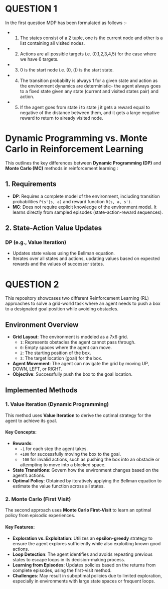 # QUESTION 1

In the first question MDP has been formulated as follows :-

- 1. The states consist of a 2 tuple, one is the current node and other is a list containing all visited nodes.
- 2. Actions are all possible targets i.e. (0,1,2,3,4,5) for the case where we have 6 targets.
- 3. 0 is the start node i.e. (0, ()) is the start state.
- 4. The transition probabilty is always 1 for a given state and action as the environment dynamics are deterministic- the agent always goes to a fixed state given any state (current and visited states pair) and action.
- 5. If the agent goes from state i to state j it gets a reward equal to negative of the distance between them, and it gets a large negative reward to return to already visited node.

# Dynamic Programming vs. Monte Carlo in Reinforcement Learning

This outlines the key differences between **Dynamic Programming (DP)** and **Monte Carlo (MC)** methods in reinforcement learning :

## 1. Requirements

- **DP**: Requires a complete model of the environment, including transition probabilities `P(s'|s, a)` and reward function `R(s, a, s')`.
- **MC**: Does not require explicit knowledge of the environment model. It learns directly from sampled episodes (state-action-reward sequences).

## 2. State-Action Value Updates

### DP (e.g., Value Iteration)
- Updates state values using the Bellman equation.
- Iterates over all states and actions, updating values based on expected rewards and the values of successor states.

# QUESTION 2

This repository showcases two different Reinforcement Learning (RL) approaches to solve a grid-world task where an agent needs to push a box to a designated goal position while avoiding obstacles.

## Environment Overview
- **Grid Layout**: The environment is modeled as a 7x6 grid.
  - `1`: Represents obstacles the agent cannot pass through.
  - `0`: Empty spaces where the agent can move.
  - `2`: The starting position of the box.
  - `3`: The target location (goal) for the box.
- **Agent Movement**: The agent can navigate the grid by moving UP, DOWN, LEFT, or RIGHT.
- **Objective**: Successfully push the box to the goal location.

## Implemented Methods

### 1. Value Iteration (Dynamic Programming)

This method uses **Value Iteration** to derive the optimal strategy for the agent to achieve its goal.

#### Key Concepts:
- **Rewards**:
  - `-1` for each step the agent takes.
  - `+100` for successfully moving the box to the goal.
  - `-100` for invalid actions, such as pushing the box into an obstacle or attempting to move into a blocked space.
- **State Transitions**: Govern how the environment changes based on the agent’s actions.
- **Optimal Policy**: Obtained by iteratively applying the Bellman equation to estimate the value function across all states.

### 2. Monte Carlo (First Visit)

The second approach uses **Monte Carlo First-Visit** to learn an optimal policy from episodic experiences.

#### Key Features:
- **Exploration vs. Exploitation**: Utilizes an **epsilon-greedy** strategy to ensure the agent explores sufficiently while also exploiting known good actions.
- **Loop Detection**: The agent identifies and avoids repeating previous states to escape loops in its decision-making process.
- **Learning from Episodes**: Updates policies based on the returns from complete episodes, using the first-visit method.
- **Challenges**: May result in suboptimal policies due to limited exploration, especially in environments with large state spaces or frequent loops.




